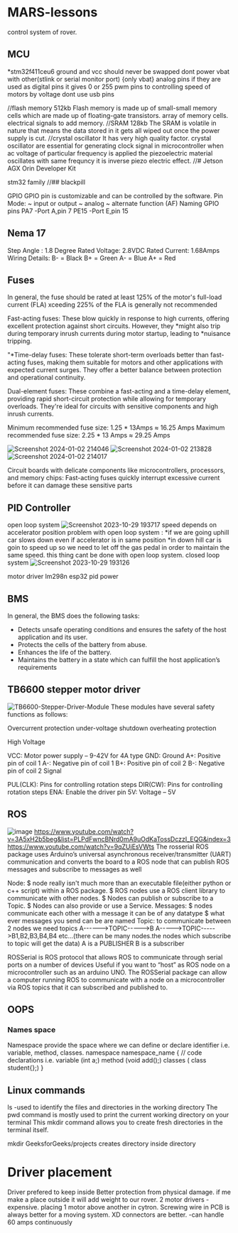 # MARS-lessons
control system of rover.

## MCU  
*stm32f411ceu6
ground and vcc should never be swapped
dont power vbat with  other(stlink or serial monitor port) {only vbat}
analog pins if they are used as digital pins it gives 0 or 255 
pwm pins to controlling speed of motors by voltage 
dont use usb pins

//flash memory 512kb
Flash memory is made up of small-small memory cells which are made up of floating-gate transistors.
array of memory cells.
electrical signals to add memory.
//SRAM 128kb
The SRAM is volatile in nature that means the data stored in it gets all wiped out once the power supply is cut.
//crystal oscillator
It has very high quality factor.
crystal oscillator are essential for generating clock signal in microcontroller
when ac voltage of particular frequency is applied the piezoelectric material oscillates with same frequncy it is 
inverse piezo electric effect.
//# Jetson AGX Orin Developer Kit

 stm32 family
//## blackpill


GPIO
GPIO pin is customizable and can be controlled by the software.
Pin Mode:
~ input or output
~ analog
~ alternate function (AF)
Naming GPIO pins
PA7 -Port A,pin 7
PE15 -Port E,pin 15
## Nema 17 
Step Angle : 1.8 Degree
Rated Voltage: 2.8VDC
Rated Current: 1.68Amps
Wiring Details:
B-  = Black
B+ = Green
A-  = Blue
A+ = Red
## Fuses 
In general, the fuse should be rated at least 125% of the motor's full-load current (FLA)
xceeding 225% of the FLA is generally not recommended

Fast-acting fuses: These blow quickly in response to high currents, offering excellent protection against short circuits.
However, they *might also trip during temporary inrush currents during motor startup, leading to *nuisance tripping.

"*Time-delay fuses: These tolerate short-term overloads better than fast-acting fuses, making them suitable for motors and other applications with expected current surges. They offer a better balance between protection and operational continuity.

Dual-element fuses: These combine a fast-acting and a time-delay element, providing rapid short-circuit protection while allowing for temporary overloads. They're ideal for circuits with sensitive components and high inrush currents.


Minimum recommended fuse size: 1.25 * 13Amps ≈ 16.25 Amps
Maximum recommended fuse size: 2.25 * 13 Amps ≈ 29.25 Amps

![Screenshot 2024-01-02 214046](https://github.com/Ravikrishnan05/MARS-lessons/assets/134152503/fd6927b9-2cc8-48e6-99f6-900ec2af3c59)
![Screenshot 2024-01-02 213828](https://github.com/Ravikrishnan05/MARS-lessons/assets/134152503/fefc6b70-caef-4fa9-911f-3e1794f88413)
![Screenshot 2024-01-02 214017](https://github.com/Ravikrishnan05/MARS-lessons/assets/134152503/b2e7c4e2-fbb1-4da3-bc2f-b42b4df96d73)

Circuit boards with delicate components like microcontrollers, processors, and memory chips: Fast-acting fuses quickly interrupt excessive current before it can damage these sensitive parts

## PID Controller 
open loop system ![Screenshot 2023-10-29 193717](https://github.com/Ravikrishnan05/MARS-lessons/assets/134152503/a5a69193-50e9-428f-8c78-0fe3d67c6f60)
speed depends on accelerator position 
problem with open loop system :
*if we are going uphill car slows down even if accelerator is in same position 
*in down hill car is goin to speed up so we need to let off the gas pedal in order to maintain the same speed.
this thing cant be done with open loop system.
closed loop system ![Screenshot 2023-10-29 193126](https://github.com/Ravikrishnan05/MARS-lessons/assets/134152503/abef884d-c792-48fc-acf1-601280e9efaf)

motor driver lm298n
esp32
pid 
power

## BMS
In general, the BMS does the following tasks:

* Detects unsafe operating conditions and ensures the safety of the host application and its user.
* Protects the cells of the battery from abuse.
* Enhances the life of the battery.
* Maintains the battery in a state which can fulfill the host application’s requirements

## TB6600 stepper motor driver
![TB6600-Stepper-Driver-Module](https://github.com/Ravikrishnan05/MARS-lessons/assets/134152503/1bb58911-1d24-4287-b037-cc90a6b2d6fd)
These modules have several safety functions as follows:

Overcurrent protection
under-voltage shutdown
overheating protection

High Voltage  

VCC: Motor power supply – 9-42V for 4A type 
GND: Ground
A+: Positive pin of coil 1
A-: Negative pin of coil 1
B+: Positive pin of coil 2
B-: Negative pin of coil 2
Signal  

PUL(CLK): Pins for controlling rotation steps
DIR(CW): Pins for controlling rotation steps
ENA: Enable the driver pin
5V: Voltage – 5V
## ROS
![image](https://github.com/Ravikrishnan05/MARS-lessons/assets/134152503/980e282d-7173-45a5-9fe7-622e436134d4)
https://www.youtube.com/watch?v=3A5xH2b5beg&list=PLPdFwncBNrd0mA9uOdKaTossDczzI_EQG&index=3
https://www.youtube.com/watch?v=9qZUjEsVWts
The rosserial ROS package uses Arduino’s universal asynchronous receiver/transmitter (UART) communication and converts the board to a ROS node that can publish ROS messages and subscribe to messages as well

Node:
 $ node really isn't much more than an executable file(either python or c++ script) within a ROS package. 
 $ ROS nodes use a ROS client library to communicate with other nodes. 
 $ Nodes can publish or subscribe to a Topic. 
 $ Nodes can also provide or use a Service.
Messages:
$ nodes communicate each other with a message it can be of any datatype
$ what ever messages you send can be are named 
Topic:
to communicate between 2 nodes we need topics 
A------>TOPIC----->B
A----->TOPIC----->B1,B2,B3,B4,B4 etc...(there can be many nodes.the nodes which subscribe to topic will get the data)
A is a PUBLISHER
B is a subscriber


ROSSerial is ROS protocol that allows ROS to communicate through serial ports on a number of devices
Useful if you want to “host” as ROS node on a microcontroller such as an arduino UNO.
The ROSSerial package can allow a computer running ROS to communicate with a node on a microcontroller 
via ROS topics that it can subscribed and published to.


## OOPS
### Names space
Namespace provide the space where we can define or declare identifier i.e. variable,  method, classes.
namespace  namespace_name 
{
    // code declarations i.e. variable  (int a;)
    method (void add();)
    classes ( class student{};)
}
## Linux commands

ls -used to identify the files and directories in the working directory
The pwd command is mostly used to print the current working directory on your terminal
This mkdir command allows you to create fresh directories in the terminal itself.

mkdir GeeksforGeeks/projects creates directory inside directory 

# Driver placement

Driver prefered to keep inside 
Better protection from physical damage.
if me make a place outside it will add weight to our rover.
2 motor drivers -expensive.
placing 1 motor above another in cytron.
Screwing wire in PCB is always better for a moving system.
XD connectors are better.
-can handle 60 amps continuously


